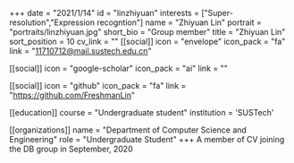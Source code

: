 +++
date = "2021/1/14"
id = "linzhiyuan"
interests = ["Super-resolution","Expression recogntion"]
name = "Zhiyuan Lin"
portrait = "portraits/linzhiyuan.jpg"
short_bio = "Group member"
title = "Zhiyuan Lin"
sort_position = 10
cv_link = ""
[[social]]
    icon = "envelope"
    icon_pack = "fa"
    link = "11710712@mail.sustech.edu.cn"

[[social]]
    icon = "google-scholar"
    icon_pack = "ai"
    link = ""

[[social]]
    icon = "github"
    icon_pack = "fa"
    link = "https://github.com/FreshmanLin"

[[education]]
    course = "Undergraduate student"
    institution = 'SUSTech'

[[organizations]]
    name = "Department of Computer Science and Engineering"
    role = "Undergraduate Student"
+++
A member of CV joining the DB group in September, 2020
